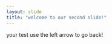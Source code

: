 ```yaml
---
layout: slide
title: "welcome to our second slide!"
---
```

your test
use the left arrow to go back!
